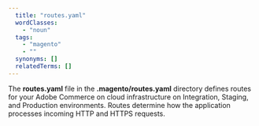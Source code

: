 ```yaml
---
  title: "routes.yaml"
  wordClasses:
    - "noun"
  tags:
    - "magento"
    - ""
  synonyms: []
  relatedTerms: []
---
```

The **routes.yaml** file in the **.magento/routes.yaml** directory defines routes for your Adobe Commerce on 
cloud infrastructure on Integration, Staging, and Production environments. Routes determine how the 
application processes incoming HTTP and HTTPS requests.
